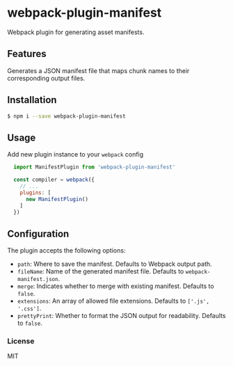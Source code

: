 # webpack-plugin-manifest
Webpack plugin for generating asset manifests.

## Features
Generates a JSON manifest file that maps chunk names to their corresponding output files.

## Installation
```bash
$ npm i --save webpack-plugin-manifest
```

## Usage
Add new plugin instance to your `webpack` config
```javascript
  import ManifestPlugin from 'webpack-plugin-manifest'

  const compiler = webpack({
    // ...
    plugins: [
      new ManifestPlugin()
    ]
  })
```

## Configuration
The plugin accepts the following options:
- `path`: Where to save the manifest. Defaults to Webpack output path.
- `fileName`: Name of the generated manifest file. Defaults to `webpack-manifest.json`.
- `merge`: Indicates whether to merge with existing manifest. Defaults to `false`.
- `extensions`: An array of allowed file extensions. Defaults to `['.js', '.css']`.
- `prettyPrint`: Whether to format the JSON output for readability. Defaults to `false`.

### License
MIT
